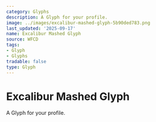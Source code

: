 ```yaml
---
category: Glyphs
description: A Glyph for your profile.
image: ../images/excalibur-mashed-glyph-5b90ded783.png
last_updated: '2025-09-17'
name: Excalibur Mashed Glyph
source: WFCD
tags:
- Glyph
- Glyphs
tradable: false
type: Glyph
---
```


# Excalibur Mashed Glyph

A Glyph for your profile.

